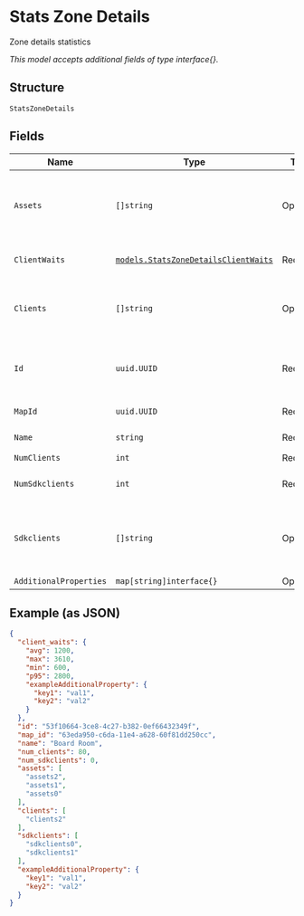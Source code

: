 
# Stats Zone Details

Zone details statistics

*This model accepts additional fields of type interface{}.*

## Structure

`StatsZoneDetails`

## Fields

| Name | Type | Tags | Description |
|  --- | --- | --- | --- |
| `Assets` | `[]string` | Optional | List of ble assets currently in the zone and when they entered |
| `ClientWaits` | [`models.StatsZoneDetailsClientWaits`](../../doc/models/stats-zone-details-client-waits.md) | Required | Client wait time right now |
| `Clients` | `[]string` | Optional | List of clients currently in the zone and when they entered |
| `Id` | `uuid.UUID` | Required | Unique ID of the object instance in the Mist Organnization |
| `MapId` | `uuid.UUID` | Required | Map_id of the zone |
| `Name` | `string` | Required | Name of the zone |
| `NumClients` | `int` | Required | - |
| `NumSdkclients` | `int` | Required | SDK client wait time right now |
| `Sdkclients` | `[]string` | Optional | List of SDK Clients currently in the zone and when they entered |
| `AdditionalProperties` | `map[string]interface{}` | Optional | - |

## Example (as JSON)

```json
{
  "client_waits": {
    "avg": 1200,
    "max": 3610,
    "min": 600,
    "p95": 2800,
    "exampleAdditionalProperty": {
      "key1": "val1",
      "key2": "val2"
    }
  },
  "id": "53f10664-3ce8-4c27-b382-0ef66432349f",
  "map_id": "63eda950-c6da-11e4-a628-60f81dd250cc",
  "name": "Board Room",
  "num_clients": 80,
  "num_sdkclients": 0,
  "assets": [
    "assets2",
    "assets1",
    "assets0"
  ],
  "clients": [
    "clients2"
  ],
  "sdkclients": [
    "sdkclients0",
    "sdkclients1"
  ],
  "exampleAdditionalProperty": {
    "key1": "val1",
    "key2": "val2"
  }
}
```

